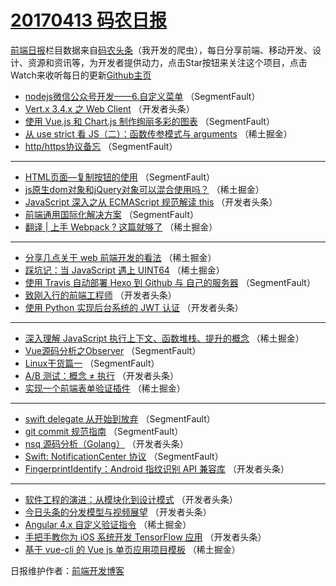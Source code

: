 # [20170413 码农日报](http://hao.caibaojian.com/date/2017/04/13)

[前端日报](http://caibaojian.com/c/news)栏目数据来自[码农头条](http://hao.caibaojian.com/)（我开发的爬虫），每日分享前端、移动开发、设计、资源和资讯等，为开发者提供动力，点击Star按钮来关注这个项目，点击Watch来收听每日的更新[Github主页](https://github.com/kujian/frontendDaily)
* [nodejs微信公众号开发——6.自定义菜单](http://hao.caibaojian.com/34500.html) （SegmentFault）
* [Vert.x 3.4.x 之 Web Client](http://hao.caibaojian.com/34522.html) （开发者头条）
* [使用 Vue.js 和 Chart.js 制作绚丽多彩的图表](http://hao.caibaojian.com/34491.html) （SegmentFault）
* [从 use strict 看 JS（二）：函数传参模式与 arguments](http://hao.caibaojian.com/34464.html) （稀土掘金）
* [http/https协议备忘](http://hao.caibaojian.com/34503.html) （SegmentFault）

***
* [HTML页面&#8212;复制按钮的使用](http://hao.caibaojian.com/34495.html) （SegmentFault）
* [js原生dom对象和jQuery对象可以混合使用吗？](http://hao.caibaojian.com/34468.html) （稀土掘金）
* [JavaScript 深入之从 ECMAScript 规范解读 this](http://hao.caibaojian.com/34528.html) （开发者头条）
* [前端通用国际化解决方案](http://hao.caibaojian.com/34507.html) （SegmentFault）
* [翻译 | 上手 Webpack ? 这篇就够了](http://hao.caibaojian.com/34469.html) （稀土掘金）

***
* [分享几点关于 web 前端开发的看法](http://hao.caibaojian.com/34470.html) （稀土掘金）
* [踩坑记：当 JavaScript 遇上 UINT64](http://hao.caibaojian.com/34471.html) （稀土掘金）
* [使用 Travis 自动部署 Hexo 到 Github 与 自己的服务器](http://hao.caibaojian.com/34489.html) （SegmentFault）
* [致刚入行的前端工程师](http://hao.caibaojian.com/34512.html) （开发者头条）
* [使用 Python 实现后台系统的 JWT 认证](http://hao.caibaojian.com/34513.html) （开发者头条）

***
* [深入理解 JavaScript 执行上下文、函数堆栈、提升的概念](http://hao.caibaojian.com/34466.html) （稀土掘金）
* [Vue源码分析之Observer](http://hao.caibaojian.com/34494.html) （SegmentFault）
* [Linux干货篇一](http://hao.caibaojian.com/34498.html) （SegmentFault）
* [A/B 测试：概念 ≠ 执行](http://hao.caibaojian.com/34530.html) （开发者头条）
* [实现一个前端表单验证插件](http://hao.caibaojian.com/34460.html) （稀土掘金）

***
* [swift delegate 从开始到放弃](http://hao.caibaojian.com/34499.html) （SegmentFault）
* [git commit 规范指南](http://hao.caibaojian.com/34490.html) （SegmentFault）
* [nsq 源码分析（Golang）](http://hao.caibaojian.com/34523.html) （开发者头条）
* [Swift: NotificationCenter 协议](http://hao.caibaojian.com/34502.html) （SegmentFault）
* [FingerprintIdentify：Android 指纹识别 API 兼容库](http://hao.caibaojian.com/34527.html) （开发者头条）

***
* [软件工程的演进：从模块化到设计模式](http://hao.caibaojian.com/34529.html) （开发者头条）
* [今日头条的分发模型与视频展望](http://hao.caibaojian.com/34531.html) （开发者头条）
* [Angular 4.x 自定义验证指令](http://hao.caibaojian.com/34461.html) （稀土掘金）
* [手把手教你为 iOS 系统开发 TensorFlow 应用](http://hao.caibaojian.com/34521.html) （开发者头条）
* [基于 vue-cli 的 Vue js 单页应用项目模板](http://hao.caibaojian.com/34462.html) （稀土掘金）

日报维护作者：[前端开发博客](http://caibaojian.com/) 